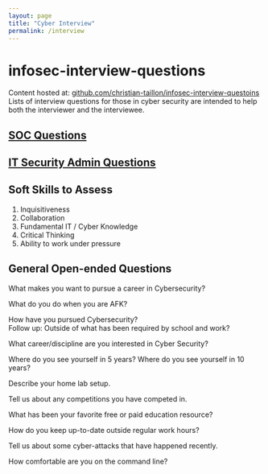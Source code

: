```yaml
---
layout: page
title: "Cyber Interview"
permalink: /interview
---
```



# infosec-interview-questions
Content hosted at: [github.com/christian-taillon/infosec-interview-questoins](https://github.com/christian-taillon/infosec-interview-questions/)
Lists of interview questions for those in cyber security are intended to help both the interviewer and the interviewee.

## [SOC Questions](https://github.com/christian-taillon/infosec-interview-questions/blob/main/itsec-soc.md)

## [IT Security Admin Questions](https://github.com/christian-taillon/infosec-interview-questions/blob/main/itsec-admin.md)


## Soft Skills to Assess
1. Inquisitiveness
2. Collaboration
3. Fundamental IT / Cyber Knowledge
4. Critical Thinking
5. Ability to work under pressure

## General Open-ended Questions
What makes you want to pursue a career in Cybersecurity?

What do you do when you are AFK?

How have you pursued Cybersecurity?<br>
Follow up: Outside of what has been required by school and work?

What career/discipline are you interested in Cyber Security?

Where do you see yourself in 5 years?
Where do you see yourself in 10 years?

Describe your home lab setup.

Tell us about any competitions you have competed in.

What has been your favorite free or paid education resource?

How do you keep up-to-date outside regular work hours?

Tell us about some cyber-attacks that have happened recently.

How comfortable are you on the command line?

